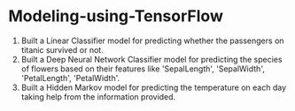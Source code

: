# Modeling-using-TensorFlow
1) Built a Linear Classifier model for predicting whether the passengers on titanic survived or not.
2) Built a Deep Neural Network Classifier model for predicting the species of flowers based on their features like 'SepalLength', 'SepalWidth', 'PetalLength', 'PetalWidth'.
3) Built a Hidden Markov model for predicting the temperature on each day taking help from the information provided.
